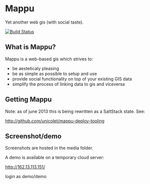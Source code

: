 Mappu
=====

Yet another web gis (with social taste).

[![Build Status](https://travis-ci.org/unicolet/mappu.png?branch=master)](https://travis-ci.org/unicolet/mappu)

What is Mappu?
--------------

Mappu is a web-based gis which strives to:

- be aesteticaly pleasing
- be as simple as possible to setup and use
- provide social functionality on top of your existing GIS data
- simplify the process of linking data to gis and viceversa

Getting Mappu
-------------

Note: as of june 2013 this is being rewritten as a SaltStack state.
See:

http://github.com/unicolet/mappu-deploy-tooling

Screenshot/demo
---------------

Screenshots are hosted in the media folder.

A demo is available on a temporary cloud server:

http://162.13.113.151/

login as demo/demo

